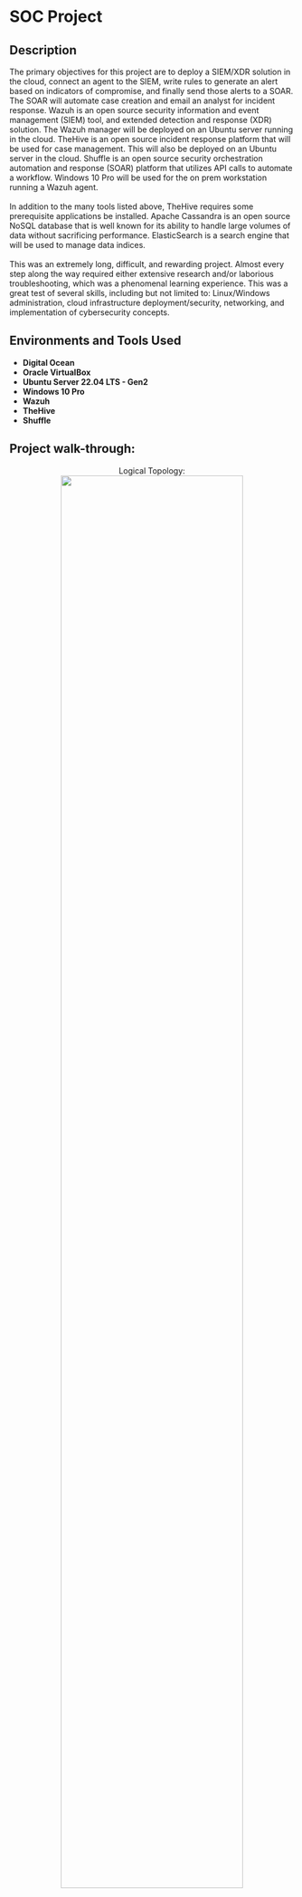 <h1>SOC Project</h1>

<h2>Description</h2>
The primary objectives for this project are to deploy a SIEM/XDR solution in the cloud, connect an agent to the SIEM, write rules to generate an alert based on indicators of compromise, and finally send those alerts to a SOAR.  The SOAR will automate case creation and email an analyst for incident response.  Wazuh is an open source security information and event management (SIEM) tool, and extended detection and response (XDR) solution.  The Wazuh manager will be deployed on an Ubuntu server running in the cloud.  TheHive is an open source incident response platform that will be used for case management.  This will also be deployed on an Ubuntu server in the cloud.  Shuffle is an open source security orchestration automation and response (SOAR) platform that utilizes API calls to automate a workflow.  Windows 10 Pro will be used for the on prem workstation running a Wazuh agent.  <br />
<br />
In addition to the many tools listed above, TheHive requires some prerequisite applications be installed.  Apache Cassandra is an open source NoSQL database that is well known for its ability to handle large volumes of data without sacrificing performance. ElasticSearch is a search engine that will be used to manage data indices.
<br />
<br />
This was an extremely long, difficult, and rewarding project.  Almost every step along the way required either extensive research and/or laborious troubleshooting, which was a phenomenal learning experience. This was a great test of several skills, including but not limited to: Linux/Windows administration, cloud infrastructure deployment/security, networking, and implementation of cybersecurity concepts.

<h2>Environments and Tools Used </h2>

- <b>Digital Ocean</b>
- <b>Oracle VirtualBox</b>
- <b>Ubuntu Server 22.04 LTS - Gen2</b>
- <b>Windows 10 Pro</b>
- <b>Wazuh</b>
- <b>TheHive</b>
- <b>Shuffle</b>

<h2>Project walk-through:</h2>

<p align="center">
Logical Topology: <br/>
<img src="https://i.imgur.com/71oiW22.png" height="80%" width="80%"/>
<br />
<br />
Begin by provisioning the Wazuh and TheHive Ubuntu servers in the cloud. Once created, they are placed behind a firewall with a rule that only allows traffic from the on prem public IP address:  <br/>
<img src="https://i.imgur.com/i9fTG5S.png" height="80%" width="80%"/>
<br />  
<br />
SSH into the server and run 'apt-get update && apt-get upgrade' to update the package lists and then update them. Do this for TheHive server as well: <br/>
<img src="https://i.imgur.com/MVhQe1H.png" height="80%" width="80%" />
<br />
<br />
Use the Curl command found here: https://documentation.wazuh.com/current/installation-guide/wazuh-server/installation-assistant.html, to install the Wazuh manager:  <br/>
<img src="https://i.imgur.com/ZBIKp8X.png" height="80%" width="80%" />
<br />
<br />
After a few minutes the installation will be complete and login credentials will be generated.  Be sure to copy these:  <br/>
<img src="https://i.imgur.com/496lM9u.png" height="80%" width="80%" />
<br />
<br />
Open a browser and navigate to the public IP address of the Wazuh server.  In this case it would be https://68.183.147.154. Enter the credentials from the previous step to log in:  <br/>
<img src="https://i.imgur.com/BkWWGmt.png" height="80%" width="80%" />
<br />
<br />
Now that the Wazuh manager is successfully installed and deployed in the cloud, it's time to do the same for TheHive. To install TheHive, some dependencies and prerequisites must be installed first.  For the sake of brevity, these installations are not shown.  The prerequisites include Java, Cassandra, and ElasticSearch.  Finally TheHive can be successfully installed:  <br/>
<img src="https://i.imgur.com/mLyQ3A7.png" height="80%" width="80%" />
<br />
<br />
Now that Wazuh and TheHive are installed, it's time to edit some configuration files to make sure everything works properly, starting with Cassandra:  <br/>
<img src="https://i.imgur.com/wYq2Z1v.png" height="80%" width="80%" />
<br />
<br />
In the /etc/cassandra/cassandra.yaml file, configure the cluster_name(optional), listen_address, rpc_address, and seed values.  The latter three should be configured with the public IP address of TheHive server:  <br />
<img src="https://i.imgur.com/sncnpBF.png" height="80%" width="80%" />
<img src="https://i.imgur.com/pbujnjL.png" height="80%" width="80%" />
<img src="https://i.imgur.com/Qso5og9.png" height="80%" width="80%" />
<img src="https://i.imgur.com/AfZujRB.png" height="80%" width="80%" />
<br />
<br />
Once the above configuration changes are complete, save the file. Next stop the cassandra service, remove old files, restart the service, and check the status to make sure it is 'active (running)':  <br />
<img src="https://i.imgur.com/ZjiJcjL.png" height="80%" width="80%" />
<br />
<br />
ElasticSearch needs to be configured next:  <br />
<img src="https://i.imgur.com/yTtwnB6.png" height="80%" width="80%" />
<br />
<br />
In the /etc/elasticsearch/elasticsearch.yml file, uncomment/configure cluster.name, node.name, network.host, http.port, and cluster.initial_master_nodes. network.host should be the public IP address of TheHive server. http.port can be left with its default setting of 9200:  <br/>
<img src="https://i.imgur.com/zm7Tafn.png" height="80%" width="80%" />
<img src="https://i.imgur.com/ZiRXHIY.png" height="80%" width="80%" />
<br />
<br />
Once the above configurations are complete, save the file.  Now the elasticsearch.service can be started/enabled. Check the status of the service to confirm it is 'active (running)':
<img src="https://i.imgur.com/PLJ3Zjz.png" height="80%" width="80%" />
<br />
<br />
With the configuration of Cassandra and ElasticSearch complete, it's time to configure TheHive. To begin, TheHive user/group will need access to the /opt/thp filepath:  <br/>
<img src="https://i.imgur.com/2UanbKd.png" height="80%" width="80%"/>
<br />  
<br />
After that bit of maintenance, edit TheHive configuration file: <br/>
<img src="https://i.imgur.com/7G7cAgt.png" height="80%" width="80%" />
<br />
<br />
In the /etc/thehive/application.conf file, under Database and index configuration, edit both hostnames to be the public IP address of TheHive server. The cluster-name should be the same as the one used in /etc/cassandra/cassandra.yaml. Note: (Not pictured here) further down in the file, application.baseUrl should also be changed to reflect TheHive server public IP:  <br/>
<img src="https://i.imgur.com/casBj5B.png" height="80%" width="80%" />
<br />
<br />
Save the file and start/enable thehive.service. As always, check the status to make sure it is 'active (running)':  <br/>
<img src="https://i.imgur.com/DjeFhCN.png" height="80%" width="80%" />
<br />
<br />
Open a browser and navigate to the public IP address of TheHive server over port 9000.  In this case it would be http://174.138.74.192:9000. Log in using the default credentials: admin@thehive.local with password secret:  <br/>
<img src="https://i.imgur.com/IBWkpp8.png" height="80%" width="80%" />
<br />
<br />
With Wazuh and TheHive up an running in the cloud, it's time to move on to the second phase of the project.  Over on the Wazuh dashboard there are currently 0 agents.  That needs to change, so click the link to add a new agent. Select the radio button under the Windows header, enter the public IP address of the Wazuh manager, and optionally name the agent to generate the Powershell commands:  <br/>
<img src="https://i.imgur.com/MjVixAs.png" height="80%" width="80%"/>
<img src="https://i.imgur.com/P00Ghlc.png" height="80%" width="80%"/>
<br />  
<br />
Copy the aforementioned commands. In the Windows 10 Pro VM running in VirtualBox, open an admin session of Powershell.  Paste and run the commands: <br/>
<img src="https://i.imgur.com/9dzbZ7I.png" height="80%" width="80%" />
<br />
<br />
Once complete, start the Wazuh service. Check the status to confirm that it is running:  <br/>
<img src="https://i.imgur.com/83Wdnjw.png" height="80%" width="80%" />
<br />
<br />
Back on the Wazuh dashboard, the newly joined agent should be visible and showing as active:  <br/>
<img src="https://i.imgur.com/huYfObQ.png" height="80%" width="80%" />
<br />
<br />
Now that the Wazuh agent is installed, it requires some configuration. Open the ossec.conf file in an admin session of notepad:  <br/>
<img src="https://i.imgur.com/Ul7xEG9.png" height="80%" width="80%" />
<br />  
<br />
Sysmon is an incredibly useful service that monitors and logs activities such as process creation and network connections to the Windows event log. It was previously installed on this Windows 10 Pro VM. In order to ingest these logs on the Wazuh agent, edit the ossec.conf file under the Log analysis comment to include the location of these logs: <br/>
<img src="https://i.imgur.com/1TegU4C.png" height="80%" width="80%" />
<br />
<br />
Save the file and restart the Wazuh service:  <br/>
<img src="https://i.imgur.com/EWy3OL0.png" height="80%" width="80%" />
<br />
<br />
Now that the appropriate logs are being ingested on the agent, it's time to generate some telemetry. The goal here will be to download the open source malware program, mimikatz, and have Wazuh alert on its process creation. Mimikatz is a tool often used by threat actors to extract credentials from Windows machines. This is obviously a major threat, and one that a security professional would need to be alerted to as quickly as possible. <br />
<br />
By default, Wazuh will only display logs that are triggered by a rule or alert. In order to make Wazuh log everything and index those logs, some configuration will need to be done on the Wazuh server. This will make it possible to search for certain events. Start by editing the /var/ossec/etc/ossec.conf file on the Wazuh server and change logall to yes:  <br/>
<img src="https://i.imgur.com/aT85KYI.png" height="80%" width="80%" />
<img src="https://i.imgur.com/QSz2FxI.png" height="80%" width="80%" />
<br />
<br />
Save the file and restart the wazuh-manager.service. Now Wazuh will log everything and save it to the /var/ossec/logs/archives directory:  <br/>
<img src="https://i.imgur.com/49ktYUa.png" height="80%" width="80%" />
<br />
<br />
To make Wazuh ingest these logs, edit the /etc/filebeat/filebeat.yml file and change archives: enabled: from false to true. Don't forget to restart the filebeat service:  <br/>
<img src="https://i.imgur.com/Vcsw0nx.png" height="80%" width="80%" />
<br />
<br />
With all of that complete, create a new Index Pattern in the Wazuh manager dashboard. This will make it possible to search all of the logs, even if they do not trigger an alert:  <br/>
<img src="https://i.imgur.com/HFn8sSA.png" height="80%" width="80%" />
<br />
<br />
Now that all of the logs are searchable, simulate an indicator of compromise, or IOC, by executing mimikatz:  <br/>
<img src="https://i.imgur.com/iokyxuR.png" height="80%" width="80%" />
<br />  
<br />
This will generate a Sysmon log with event ID 1 which indicates process creation. Because the Windows 10 Pro VM ossec.conf file was previously edited to send Sysmon logs over to Wazuh, the mimikatz process creation should be a searchable event in the newly created index: <br/>
<img src="https://i.imgur.com/Z46uolP.png" height="80%" width="80%" />
<br />
<br />
By clicking the arrow to expand the log with event ID 1, the data.win.eventdata.originalFileName field can be located. This field can be used to create a custom rule in Wazuh that will generate an alert when a certain criteria is met:  <br/>
<img src="https://i.imgur.com/HzCZaBl.png" height="80%" width="80%" />
<br />
<br />
From the Wazuh dashboard home screen, navigate to Management > Rules:  <br/>
<img src="https://i.imgur.com/4MtdJGH.png" height="80%" width="80%" />
<br />
<br />
From there, create the following custom rule. This rule will generate an alert that reads, 'Mimikatz Usage Detected' when Wazuh receives a log that contains mimikatz.exe in the original file name field. As a side note, this alert will have a MITRE ID of T1003 which can be researched to reveal this IOC as a common technique used by adversaries for OS credential dumping:  <br/>
<img src="https://i.imgur.com/xtzwWmm.png" height="80%" width="80%" />
<br />
<br />
Save the new rule and follow the prompt to restart. Because the originalFileName field was used and not the file ID, Wazuh should alert on this process creation even if the application were to be renamed.  To demonstrate this, exit mimikatz, rename the .exe file to something else and rerun the program:  <br/>
<img src="https://i.imgur.com/njVe7OM.png" height="80%" width="80%" />
<img src="https://i.imgur.com/Iv6Uz1q.png" height="80%" width="80%" />
<img src="https://i.imgur.com/Eae3RAw.png" height="80%" width="80%" />
<br />
<br />
If everything is configured correctly, Wazuh should generate an alert. Expand the alert and take note that even though the executable was renamed to peekaboo.exe, the rule picked up on the original file name of mimikatz.exe:  <br/>
<img src="https://i.imgur.com/lrG6o1c.png" height="80%" width="80%" />
<img src="https://i.imgur.com/uI1qMpC.png" height="80%" width="80%" />
<br />  
<br />
The next major step in this project is to have these newly generated alerts be automatically forwarded to Shuffle. First, create a new workflow over on shuffler.io and copy the webhook URI: <br/>
<img src="https://i.imgur.com/u7Ws6ad.png" height="80%" width="80%" />
<br />
<br />
Next, on the Wazuh server, edit the /var/ossec/etc/ossec.conf file and add the integration tag with copied URI from Shuffle. Also add the custom rule ID that was created earlier in Wazuh. Save the file and restart the wazuh-manager.service:  <br/>
<img src="https://i.imgur.com/TtNbaUZ.png" height="80%" width="80%" />
<br />
<br />
With that configuration complete, run the workflow on shuffle and expand the execution arguments to confirm that Shuffle received the alert:  <br/>
<img src="https://i.imgur.com/Ae2gtYy.png" height="80%" width="80%" />
<br />
<br />
The next step will be to extract the SHA256 hash value from the execution argument JSON data using regular expression. Start by clicking the Change Me icon. In the Find Actions drop-down menu, select 'Regex capture group'. Set the Input data as the JSON path for the file hashes and input the Regex that is shown:  <br/>
<img src="https://i.imgur.com/eZ3LqbG.png" height="20%" width="20%" />
<br />
<br />
This can be tested by rerunning the workflow and expanding the results for Change Me:  <br/>
<img src="https://i.imgur.com/tz1TV6F.png" height="80%" width="80%" />
<br />
<br />
The third step in this workflow will be to send this SHA256 hash value over to Virustotal to generate a hash report. First, add the Virustotal app and connect it to the workflow in Shuffle:  <br/>
<img src="https://i.imgur.com/ZfnolDd.png" height="80%" width="80%" />
<br />  
<br />
To make this transfer of data possible, create a Virustotal account, generate an APIkey, and copy it: <br/>
<img src="https://i.imgur.com/6UGsAtu.png" height="30%" width="30%" />
<br />
<br />
Back in Shuffle, click on the Virustotal app. In the Find Actions drop-down menu select 'Get a hash report'. Paste in the APIkey and set the Hash value to the Regex output JSON path generated by the previous step in the workflow:  <br/>
<img src="https://i.imgur.com/jTvWfw3.png" height="20%" width="20%" />
<br />
<br />
Rerun the workflow and expand the results for Virustotal and check out all that useful JSON data. To better understand what is being displayed, paste the SHA256 file hash into the Virustotal website and see the results:  <br/>
<img src="https://i.imgur.com/Wva4Vnh.png" height="80%" width="80%" />
<img src="https://i.imgur.com/kAmXYGZ.png" height="80%" width="80%" />
<img src="https://i.imgur.com/8uO6s0J.png" height="80%" width="80%" />
<br />
<br />
The fourth step in this workflow will be to send all this data to TheHive to generate an alert for case management and incident response. Over on the browser from earlier with TheHive, log back in and create two users. One user will be an analyst account while the other user will be a service account. Once created, select preview on the analyst account and set a password. Click preview on the service account and generate an APIkey. With the APIkey in hand, move back over to Shuffle and add TheHive application to the workflow. Click the newly added application and click the plus button next to authentication.  From here, paste in the APIkey and change the url field to the public IP address of TheHive server with port number 9000. Note that this port will need to be opened in the firewall running in the cloud for this to work:  <br/>
<img src="https://i.imgur.com/ZU3a29v.png" height="80%" width="80%" />
<br />  
<br />
After configuring the desired fields in TheHive Shuffle application, rerun the workflow to send the data to TheHive server and generate a new case alert: <br/>
<img src="https://i.imgur.com/rghpPLB.png" height="80%" width="80%" />
<img src="https://i.imgur.com/OkK00ch.png" height="80%" width="80%" />
<img src="https://i.imgur.com/lMWEwQB.png" height="80%" width="80%" />
<br />
<br />
The final step in this workflow will be to automatically generate an email and send it to the analyst to begin the incident response process. Simply add the email application to the workflow in Shuffle and input the desired email address:  <br/>
<img src="https://i.imgur.com/tvPIAlH.png" height="80%" width="80%" />
<br />
<br />
Just to demonstrate that Wazuh works on multiple platforms, a linux agent was added to this deployment and joined to the server:  <br/>
<img src="https://i.imgur.com/iPIS8De.png" height="80%" width="80%" />
<br />
<br />
Fin.  

























</p>

<!--
 ```diff
- text in red
+ text in green
! text in orange
# text in gray
@@ text in purple (and bold)@@
```
--!>
